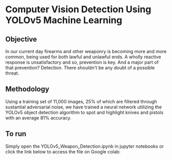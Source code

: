 # Computer Vision Detection Using YOLOv5 Machine Learning

## Objective
In our current day firearms and other weaponry is becoming more and more common, being used for both lawful and unlawful ends. A wholly reactive response
is unsatisfactory and so, prevention is key. And a major part of that prevention? Detection. There shouldn't be any doubt of a possible threat.

## Methodology
Using a training set of 11,000 images, 25% of which are filtered through sustantial adversarial noise, we have trained a neural network utilizing the YOLOv5
object detection algorithm to spot and highlight knives and pistols with an average 81% accuracy.

## To run
Simply open the YOLOv5_Weapon_Detection.ipynb in jupyter notebooks or click the link below to access the file on Google colab:
